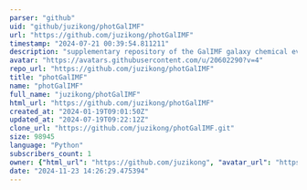 ```yaml
---
parser: "github"
uid: "github/juzikong/photGalIMF"
url: "https://github.com/juzikong/photGalIMF"
timestamp: "2024-07-21 00:39:54.811211"
description: "supplementary repository of the GalIMF galaxy chemical evolution code to calculate photometric luminosity of simulated galaxies"
avatar: "https://avatars.githubusercontent.com/u/20602290?v=4"
repo_url: "https://github.com/juzikong/photGalIMF"
title: "photGalIMF"
name: "photGalIMF"
full_name: "juzikong/photGalIMF"
html_url: "https://github.com/juzikong/photGalIMF"
created_at: "2024-01-19T09:01:50Z"
updated_at: "2024-07-19T09:22:12Z"
clone_url: "https://github.com/juzikong/photGalIMF.git"
size: 98945
language: "Python"
subscribers_count: 1
owner: {"html_url": "https://github.com/juzikong", "avatar_url": "https://avatars.githubusercontent.com/u/20602290?v=4", "login": "juzikong", "type": "User"}
date: "2024-11-23 14:26:29.475394"
---
```

